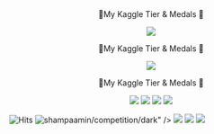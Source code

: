 <p align="center">

  <br/>
  <p align="center">🥇My Kaggle Tier & Medals 🥇</p>
 
</p>

</p>
<p align="center">
  <img src="https://road-to-kaggle-grandmaster.vercel.app/api/badges/<p align="center">

  <br/>
  <p align="center">🥇My Kaggle Tier & Medals 🥇</p>
 
</p>

</p>
<p align="center">
  <img src="https://road-to-kaggle-grandmaster.vercel.app/api/badges/<p align="center">

  <br/>
  <p align="center">🥇My Kaggle Tier & Medals 🥇</p>
 
</p>

</p>
<p align="center">
  <img src="https://road-to-kaggle-grandmaster.vercel.app/api/badges/shampaamin/competition/dark" />
  <img src="https://road-to-kaggle-grandmaster.vercel.app/api/badges/shampaamin/dataset/dark" />
  <img src="https://road-to-kaggle-grandmaster.vercel.app/api/badges/shampaamin/notebook/dark" />
  <img src="https://road-to-kaggle-grandmaster.vercel.app/api/badges/shampaamin/discussion/dark" />
</p>

![Hits](https://hits.seeyoufarm.com/api/count/incr/badge.svg?url=https%3A%2F%2Fgithub.com%2Fshampaaminta%2Fkaggle-badge&count_bg=%23DDAA17&title_bg=%23555555&icon=&icon_color=%23E7E7E7&title=hits&edge_flat=false)
![shampaamin](https://road-to-kaggle-grandmaster.vercel.app/api/simple/shampaamin)/competition/dark" />
  <img src="https://road-to-kaggle-grandmaster.vercel.app/api/badges/shampaamin/dataset/dark" />
  <img src="https://road-to-kaggle-grandmaster.vercel.app/api/badges/shampaamin/notebook/dark" />
  <img src="https://road-to-kaggle-grandmaster.vercel.app/api/badges/shampaamin/discussion/dark" />
</p>

